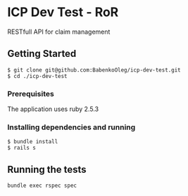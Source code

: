 # ICP Dev Test - RoR

RESTfull API for claim management

## Getting Started

```
$ git clone git@github.com:BabenkoOleg/icp-dev-test.git
$ cd ./icp-dev-test
```

### Prerequisites

The application uses ruby 2.5.3

### Installing dependencies and running

```
$ bundle install
$ rails s
```

## Running the tests

```
bundle exec rspec spec
```
